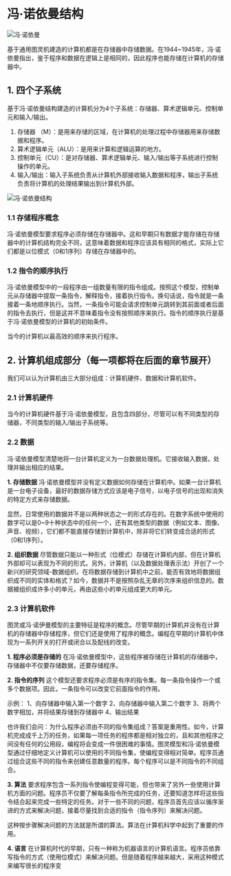 # 冯·诺依曼结构

![冯·诺依曼](https://bkimg.cdn.bcebos.com/pic/808a27db43f28308d0164edb?x-bce-process=image/format,f_auto/resize,m_lfit,limit_1,h_538)

基于通用图灵机建造的计算机都是在存储器中存储数据。在1944~1945年，冯·诺依曼指出，鉴于程序和数据在逻辑上是相同的，因此程序也能存储在计算机的存储器中。

## 1. 四个子系统
基于冯·诺依曼结构建造的计算机分为4个子系统：存储器、算术逻辑单元、控制单元和输入/输出。

1. 存储器 （M）：是用来存储的区域，在计算机的处理过程中存储器用来存储数据和程序。
2. 算术逻辑单元（ALU）：是用来计算和逻辑运算的地方。
3. 控制单元（CU）：是对存储器、算术逻辑单元、输入/输出等子系统进行控制操作的单元。
4. 输入/输出：输入子系统负责从计算机外部接收输入数据和程序，输出子系统负责将计算机的处理结果输出到计算机外部。

![冯·诺依曼结构](https://bkimg.cdn.bcebos.com/pic/bd315c6034a85edf898e40b647540923dd547520?x-bce-process=image/format,f_auto/watermark,image_d2F0ZXIvYmFpa2UyNzI,g_7,xp_5,yp_5,P_20/resize,m_lfit,limit_1,h_1080)

### 1.1 存储程序概念
冯·诺依曼模型要求程序必须存储在存储器中。这和早期只有数据才能存储在存储器中的计算机结构完全不同，这意味着数据和程序应该具有相同的格式，实际上它们都是以位模式（0和1序列）存储在存储器中的。

### 1.2 指令的顺序执行
冯·诺依曼模型中的一段程序由一组数量有限的指令组成。按照这个模型，控制单元从存储器中提取一条指令，解释指令，接着执行指令。换句话说，指令就是一条接着一条地顺序执行。当然，一条指令可能会请求控制单元跳转到其前面或者后面的指令去执行，但是这并不意味着指令没有按照顺序来执行。指令的顺序执行是基于冯·诺依曼模型的计算机的初始条件。

当今的计算机以最高效的顺序来执行程序。

## 2. 计算机组成部分（每一项都将在后面的章节展开）
我们可以认为计算机由三大部分组成：计算机硬件、数据和计算机软件。

### 2.1 计算机硬件
当今的计算机硬件基于冯·诺依曼模型，且包含四部分，尽管可以有不同类型的存储器，不同类型的输入/输出子系统等。

### 2.2 数据
冯·诺依曼模型清楚地将一台计算机定义为一台数据处理机。它接收输入数据，处理并输出相应的结果。

**1. 存储数据**
冯·诺依曼模型并没有定义数据如何存储在计算机中。如果一台计算机是一台电子设备，最好的数据存储方式应该是电子信号，以电子信号的出现和消失的特定方式来存储数据。

显然，日常使用的数据并不是以两种状态之一的形式存在的。在数字系统中使用的数字可以是0~9十种状态中的任何一个，还有其他类型的数据（例如文本、图像、声音、视频），它们都不能直接存储到计算机中，除非将它们转变成合适的形式（0和1序列）。

**2. 组织数据**
尽管数据只能以一种形式（位模式）存储在计算机内部，但在计算机外部却可以表现为不同的形式。另外，计算机（以及数据处理表示法）开创了一个新兴的研究领域-数据组织。在将数据存储到计算机中之前，能否有效地将数据组织成不同的实体和格式？如今，数据并不是按照杂乱无章的次序来组织信息的。数据被组织成许多小的单元，再由这些小的单元组成更大的单元。

### 2.3 计算机软件
图灵或冯·诺伊曼模型的主要特征是程序的概念。尽管早期的计算机并没有在计算机的存储器中存储程序，但它们还是使用了程序的概念。编程在早期的计算机中体现为一系列开关的打开或闭合以及配线的改变。

**1. 程序必须是存储的**
在冯·诺依曼模型中，这些程序被存储在计算机的存储器中，存储器中不仅要存储数据，还要存储程序。

**2. 指令的序列**
这个模型还要求程序必须是有序的指令集。每一条指令操作一个或多个数据项。因此，一条指令可以改变它前面指令的作用。

示例：
1、向存储器中输入第一个数字
2、向存储器中输入第二个数字
3、将两个数字相加，并将结果存储到存储器中
4、输出结果

也许我们会问：为什么程序必须由不同的指令集组成？答案是重用性。如今，计算机完成成千上万的任务，如果每一项任务的程序都是相对独立的，且和其他程序之间没有任何的公用段，编程将会变成一件很困难的事情。图灵模型和冯·诺依曼模型通过仔细地定义计算机可以使用的不同指令集，使编程变得相对简单。程序员通过组合这些不同的指令来创建任意数量的程序。每个程序可以是不同指令的不同组合。

**3. 算法**
要求程序包含一系列指令使编程变得可能，但也带来了另外一些使用计算机方面的问题。程序员不仅要了解每条指令所完成的任务，还要知道怎样将这些指令结合起来完成一些特定的任务。对于一些不同的问题，程序员首先应该以循序渐进的方式来解决问题，接着尽量找到合适的指令（指令序列）来解决问题。

这种按步骤解决问题的方法就是所谓的算法。算法在计算机科学中起到了重要的作用。

**4. 语言**
在计算机时代的早期，只有一种称为机器语言的计算机语言。程序员依靠写指令的方式（使用位模式）来解决问题。但是随着程序越来越大，采用这种模式来编写很长的程序变
